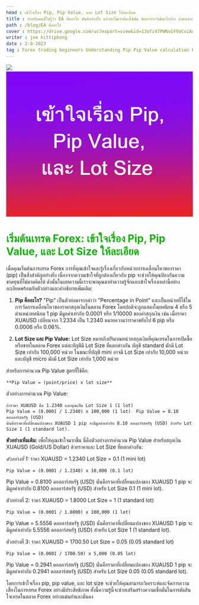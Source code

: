 ```yaml
---
head : เข้าใจเรื่อง Pip, Pip Value, และ Lot Size ให้ละเอียด
title : สำหรับคนที่ไม่รู้ว่า EA คืออะไร มันดีอย่างไร แล้วทำไมเราต้องใช่มัน ข้อควรระวังมีอะไรบ้าง ถ้าคนสงสัย บทความนี้มีคำตอบเข้าไปอ่านเลย
path : /blog/EA คืออะไร
cover : https://drive.google.com/uc?export=view&id=1Jofz47PWNxGY9aCviAab3K5rykW3cizL
writer : joe kittiphong
date : 2-8-2023
tag : Forex trading beginners Understanding Pip Pip Value calculation Lot Size explanation Forex market basics Percentage in Point (pip) Forex trading concepts Forex trading guide Forex trading education Pip calculation example Lot Size and risk management Pip Value significance Forex trading terminology Currency pair movement Forex trading fundamentals
---
```



![](https://drive.google.com/uc?export=view&id=1Jofz47PWNxGY9aCviAab3K5rykW3cizL)
![](../content-image/blog-3.png)

# <font color=#0fb503>เริ่มต้นเทรด Forex: เข้าใจเรื่อง Pip, Pip Value, และ Lot Size ให้ละเอียด</font>


เมื่อคุณเริ่มต้นการเทรด Forex การที่คุณเข้าใจและรู้เรื่องเกี่ยวกับหน่วยการเคลื่อนไหวของราคา (pip) เป็นสิ่งสำคัญอย่างยิ่ง เนื่องจากความเข้าใจที่ถูกต้องเกี่ยวกับ pip จะช่วยให้คุณป้องกันความขาดทุนที่ไม่คาดคิดได้ ดังนั้นในบทความนี้เราจะพาคุณมาทำความรู้จักและเข้าใจเรื่องเหล่านี้อย่างละเอียดพร้อมกับตัวอย่างและคำอธิบายเพิ่มเติม:

1. **Pip คืออะไร?**
"Pip" เป็นตัวย่อมาจากคำว่า "Percentage in Point" และเป็นหน่วยที่ใช้ในการวัดการเคลื่อนไหวของราคาสกุลเงินในตลาด Forex โดยปกติจะถูกแสดงในทศนิยม 4 หรือ 5 ตำแหน่งทศนิยม 1 pip มีมูลค่าเท่ากับ 0.0001 หรือ 1/10000 ของค่าสกุลเงิน เช่น เมื่อราคา XUAUSD เปลี่ยนจาก 1.2334 เป็น 1.2340 หมายความว่าราคาขยับไป 6 pip หรือ 0.0006 หรือ 0.06%.

2. **Lot Size และ Pip Value:**
Lot Size หมายถึงปริมาณหน่วยสกุลเงินที่คุณเทรดในการเปิดซื้อหรือขายในตลาด Forex แต่ละบัญชีมี Lot Size ที่แตกต่างกัน 
บัญชี standard มักมี Lot Size เท่ากับ 100,000 หน่วย 
ในขณะที่บัญชี mini อาจมี Lot Size เท่ากับ 10,000 หน่วย 
และบัญชี micro มักมี Lot Size เท่ากับ 1,000 หน่วย

 สำหรับการคำนวณ Pip Value สูตรที่ใช้คือ:
```
**Pip Value = (point/price) x lot size**
```

ตัวอย่างการคำนวณ Pip Value:
```
ถ้าราคา XUAUSD คือ 1.2340 และคุณเปิด Lot Size 1 (1 lot)
Pip Value = (0.0001 / 1.2340) x 100,000 (1 lot)  Pip Value = 8.10 ดอลลาร์สหรัฐ (USD)
นั่นคือราคาที่เปลี่ยนแปลงของ XUAUSD 1 pip จะมีมูลค่าเท่ากับ 8.10 ดอลลาร์สหรัฐ (USD) สำหรับ Lot Size 1 (1 standard lot).
```

**ตัวอย่างเพิ่มเติม:**
เพื่อให้คุณเข้าใจมากขึ้น นี่คือตัวอย่างการคำนวณ Pip Value สำหรับสกุลเงิน XUAUSD (Gold/US Dollar) ด้วยราคาและ Lot Size ที่แตกต่างกัน:

*ตัวอย่างที่ 1:* ราคา XUAUSD = 1.2340 Lot Size = 0.1 (1 mini lot)
```
Pip Value = (0.0001 / 1.2340) x 10,000 (0.1 lot) 
```
Pip Value = 0.8100 ดอลลาร์สหรัฐ (USD)
นั่นคือราคาที่เปลี่ยนแปลงของ XUAUSD 1 pip จะมีมูลค่าเท่ากับ 0.8100 ดอลลาร์สหรัฐ (USD) สำหรับ Lot Size 0.1 (1 mini lot).

ตัวอย่างที่ 2: ราคา XUAUSD = 1.8000 Lot Size = 1 (1 standard lot)
```
Pip Value = (0.0001 / 1.8000) x 100,000 (1 lot) 
```
Pip Value = 5.5556 ดอลลาร์สหรัฐ (USD)
นั่นคือราคาที่เปลี่ยนแปลงของ XUAUSD 1 pip จะมีมูลค่าเท่ากับ 5.5556 ดอลลาร์สหรัฐ (USD) สำหรับ Lot Size 1 (1 standard lot).

ตัวอย่างที่ 3: ราคา XUAUSD = 1700.50 Lot Size = 0.05 (0.05 standard lot)
```
Pip Value = (0.0001 / 1700.50) x 5,000 (0.05 lot) 
```
Pip Value = 0.2941 ดอลลาร์สหรัฐ (USD)
นั่นคือราคาที่เปลี่ยนแปลงของ XUAUSD 1 pip จะมีมูลค่าเท่ากับ 0.2941 ดอลลาร์สหรัฐ (USD) สำหรับ Lot Size 0.05 (0.05 standard lot).

โดยการเข้าใจเรื่อง pip, pip value, และ lot size จะช่วยให้คุณสามารถวิเคราะห์และจัดการความเสี่ยงในการเทรด Forex อย่างมีประสิทธิภาพ ทั้งนี้ความรู้นี้จะช่วยเสริมสร้างความเชื่อมั่นในการตัดสินใจเทรดในตลาด Forex อย่างแม่นยำและมั่นคง
